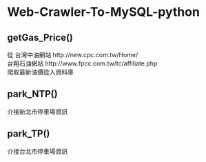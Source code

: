 # Web-Crawler-To-MySQL-python

<h2>getGas_Price()</h2>
<p>從
台灣中油網站 http://new.cpc.com.tw/Home/<br>
台朔石油網站 http://www.fpcc.com.tw/tc/affiliate.php<br>
爬取最新油價從入資料庫</p>

<h2>park_NTP()</h2>
<p>介接新北市停車場資訊</p>

<h2>park_TP()</h2>
<p>介接台北市停車場資訊</p>
